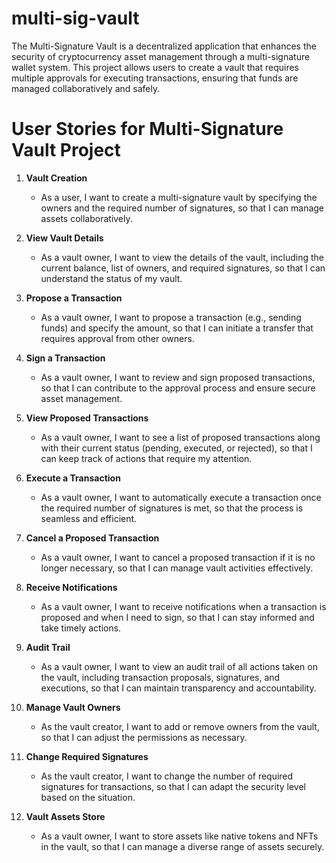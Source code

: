 # multi-sig-vault
The Multi-Signature Vault is a decentralized application that enhances the security of cryptocurrency asset management through a multi-signature wallet system. This project allows users to create a vault that requires multiple approvals for executing transactions, ensuring that funds are managed collaboratively and safely.

# User Stories for Multi-Signature Vault Project

1. **Vault Creation**
   - As a user, I want to create a multi-signature vault by specifying the owners and the required number of signatures, so that I can manage assets collaboratively.

2. **View Vault Details**
   - As a vault owner, I want to view the details of the vault, including the current balance, list of owners, and required signatures, so that I can understand the status of my vault.

3. **Propose a Transaction**
   - As a vault owner, I want to propose a transaction (e.g., sending funds) and specify the amount, so that I can initiate a transfer that requires approval from other owners.

4. **Sign a Transaction**
   - As a vault owner, I want to review and sign proposed transactions, so that I can contribute to the approval process and ensure secure asset management.

5. **View Proposed Transactions**
   - As a vault owner, I want to see a list of proposed transactions along with their current status (pending, executed, or rejected), so that I can keep track of actions that require my attention.

6. **Execute a Transaction**
   - As a vault owner, I want to automatically execute a transaction once the required number of signatures is met, so that the process is seamless and efficient.

7. **Cancel a Proposed Transaction**
   - As a vault owner, I want to cancel a proposed transaction if it is no longer necessary, so that I can manage vault activities effectively.

8. **Receive Notifications**
   - As a vault owner, I want to receive notifications when a transaction is proposed and when I need to sign, so that I can stay informed and take timely actions.

9. **Audit Trail**
   - As a vault owner, I want to view an audit trail of all actions taken on the vault, including transaction proposals, signatures, and executions, so that I can maintain transparency and accountability.

10. **Manage Vault Owners**
    - As the vault creator, I want to add or remove owners from the vault, so that I can adjust the permissions as necessary.

11. **Change Required Signatures**
    - As the vault creator, I want to change the number of required signatures for transactions, so that I can adapt the security level based on the situation.

12. **Vault Assets Store**
    - As a vault owner, I want to store assets like native tokens and NFTs in the vault, so that I can manage a diverse range of assets securely.

